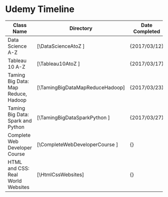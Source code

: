 # Udemy Timeline

| Class Name                              | Directory                        | Date Completed |
| --------------------------------------- | -------------------------------- | ---------------|
| Data Science A-Z                        | [\DataScienceAtoZ             ]  | {2017/03/12}   |
| Tableau 10 A-Z                          | [\Tableau10AtoZ               ]  | {2017/03/17}   |
| Taming Big Data: Map Reduce, Hadoop     | [\TamingBigDataMapReduceHadoop]  | {2017/03/23}   |
| Taming Big Data: Spark and Python       | [\TamingBigDataSparkPython    ]  | {2017/03/27}   |
| Complete Web Developer Course           | [\CompleteWebDeveloperCourse  ]  | {}             |
| HTML and CSS: Real World Websites       | [\HtmlCssWebsites]               | {}             |

